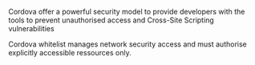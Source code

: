Cordova offer a powerful security model to provide developers with the tools to prevent unauthorised access and Cross-Site Scripting vulnerabilities

Cordova whitelist manages network security access and must authorise explicitly accessible ressources only.